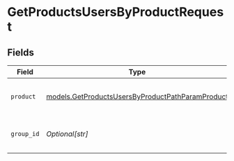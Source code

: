 # GetProductsUsersByProductRequest


## Fields

| Field                                                                                                      | Type                                                                                                       | Required                                                                                                   | Description                                                                                                |
| ---------------------------------------------------------------------------------------------------------- | ---------------------------------------------------------------------------------------------------------- | ---------------------------------------------------------------------------------------------------------- | ---------------------------------------------------------------------------------------------------------- |
| `product`                                                                                                  | [models.GetProductsUsersByProductPathParamProduct](../models/getproductsusersbyproductpathparamproduct.md) | :heavy_check_mark:                                                                                         | product by which to filter members                                                                         |
| `group_id`                                                                                                 | *Optional[str]*                                                                                            | :heavy_minus_sign:                                                                                         | filter to specific group by groupId                                                                        |